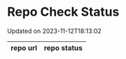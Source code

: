 # Repo Check Status

Updated on 2023-11-12T18:13:02

| repo url | repo status |
| -------- | -------- | 
